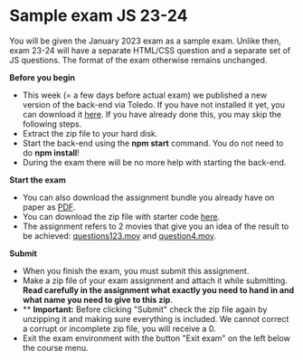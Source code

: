 Sample exam JS 23-24
==============================

You will be given the January 2023 exam as a sample exam. Unlike then, exam 23-24 will have a separate HTML/CSS question and a separate set of JS questions. The format of the exam otherwise remains unchanged. 



**Before you begin**

* This week (= a few days before actual exam) we published a new version of the back-end via Toledo. If you have not installed it yet, you can download it [here](ExamVersion-TheGamesLibraryBackend.zip). If you have already done this, you may skip the following steps.
* Extract the zip file to your hard disk.
* Start the back-end using the **npm start** command. You do not need to do **npm install**!
* During the exam there will be no more help with starting the back-end. 

**Start the exam**

* You can also download the assignment bundle you already have on paper as [PDF](assignment-january-2023.pdf).
* You can download the zip file with starter code [here](startcode_students).
* The assignment refers to 2 movies that give you an idea of the result to be achieved: [questions123.mov](questions123.mov) and [question4.mov](question4.mov).

**Submit**

* When you finish the exam, you must submit this assignment.
* Make a zip file of your exam assignment and attach it while submitting. **Read carefully in the assignment what exactly you need to hand in and what name you need to give to this zip**.
* ** **Important:** Before clicking "Submit" check the zip file again by unzipping it and making sure everything is included. We cannot correct a corrupt or incomplete zip file, you will receive a 0.
* Exit the exam environment with the button "Exit exam" on the left below the course menu.